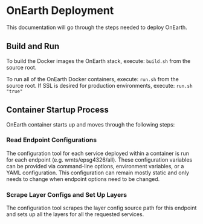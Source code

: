 # OnEarth Deployment

This documentation will go through the steps needed to deploy OnEarth.

## Build and Run

To build the Docker images the OnEarth stack, execute:
`build.sh` from the source root.

To run all of the OnEarth Docker containers, execute:
`run.sh` from the source root. If SSL is desired for production environments, execute: `run.sh "true"`


## Container Startup Process

OnEarth container starts up and moves through the following steps:

### Read Endpoint Configurations

The configuration tool for each service deployed within a container is run for each endpoint (e.g. wmts/epsg4326/all). These configuration variables can be provided via command-line options, environment variables, or a YAML configuration. This configuration can remain mostly static and only needs to change when endpoint options need to be changed.

### Scrape Layer Configs and Set Up Layers
The configuration tool scrapes the layer config source path for this endpoint and sets up all the layers for all the requested services.
